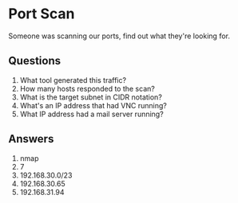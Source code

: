 # Port Scan
Someone was scanning our ports, find out what they're looking for.

## Questions
1. What tool generated this traffic?
2. How many hosts responded to the scan?
3. What is the target subnet in CIDR notation?
4. What's an IP address that had VNC running?
5. What IP address had a mail server running?

## Answers
1. nmap
2. 7
3. 192.168.30.0/23
4. 192.168.30.65
5. 192.168.31.94
